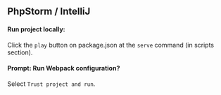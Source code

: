 ## PhpStorm / IntelliJ


#### Run project locally:
Click the `play` button on package.json at the `serve` command (in scripts section).

#### Prompt: Run Webpack configuration?
Select `Trust project and run`.
